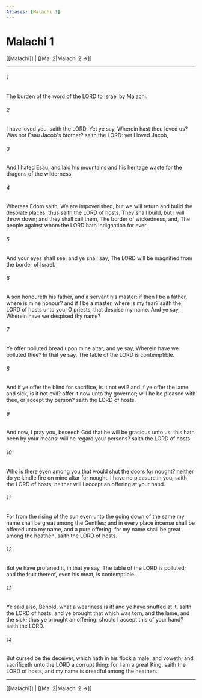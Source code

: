```yaml
---
Aliases: [Malachi 1]
---
```

# Malachi 1

[[Malachi]] | [[Mal 2|Malachi 2 →]]
***



###### 1 
The burden of the word of the LORD to Israel by Malachi. 

###### 2 
I have loved you, saith the LORD. Yet ye say, Wherein hast thou loved us? Was not Esau Jacob's brother? saith the LORD: yet I loved Jacob, 

###### 3 
And I hated Esau, and laid his mountains and his heritage waste for the dragons of the wilderness. 

###### 4 
Whereas Edom saith, We are impoverished, but we will return and build the desolate places; thus saith the LORD of hosts, They shall build, but I will throw down; and they shall call them, The border of wickedness, and, The people against whom the LORD hath indignation for ever. 

###### 5 
And your eyes shall see, and ye shall say, The LORD will be magnified from the border of Israel. 

###### 6 
A son honoureth his father, and a servant his master: if then I be a father, where is mine honour? and if I be a master, where is my fear? saith the LORD of hosts unto you, O priests, that despise my name. And ye say, Wherein have we despised thy name? 

###### 7 
Ye offer polluted bread upon mine altar; and ye say, Wherein have we polluted thee? In that ye say, The table of the LORD is contemptible. 

###### 8 
And if ye offer the blind for sacrifice, is it not evil? and if ye offer the lame and sick, is it not evil? offer it now unto thy governor; will he be pleased with thee, or accept thy person? saith the LORD of hosts. 

###### 9 
And now, I pray you, beseech God that he will be gracious unto us: this hath been by your means: will he regard your persons? saith the LORD of hosts. 

###### 10 
Who is there even among you that would shut the doors for nought? neither do ye kindle fire on mine altar for nought. I have no pleasure in you, saith the LORD of hosts, neither will I accept an offering at your hand. 

###### 11 
For from the rising of the sun even unto the going down of the same my name shall be great among the Gentiles; and in every place incense shall be offered unto my name, and a pure offering: for my name shall be great among the heathen, saith the LORD of hosts. 

###### 12 
But ye have profaned it, in that ye say, The table of the LORD is polluted; and the fruit thereof, even his meat, is contemptible. 

###### 13 
Ye said also, Behold, what a weariness is it! and ye have snuffed at it, saith the LORD of hosts; and ye brought that which was torn, and the lame, and the sick; thus ye brought an offering: should I accept this of your hand? saith the LORD. 

###### 14 
But cursed be the deceiver, which hath in his flock a male, and voweth, and sacrificeth unto the LORD a corrupt thing: for I am a great King, saith the LORD of hosts, and my name is dreadful among the heathen.

***
[[Malachi]] | [[Mal 2|Malachi 2 →]]
